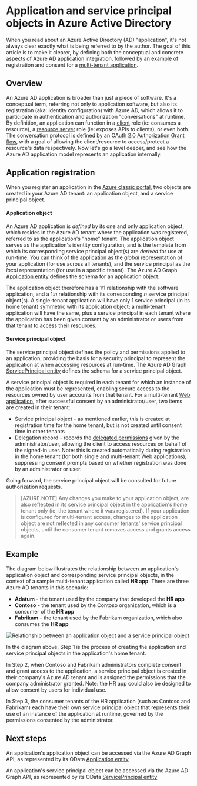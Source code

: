 <properties
pageTitle="Azure Active Directory Application and Service Principal Objects | Microsoft Azure"
description="A discussion of the relationship between application and service principal objects in Azure Active Directory"
documentationCenter="dev-center-name"
authors="bryanla"
manager="mbaldwin"
services="active-directory"
editor=""/>

<tags
ms.service="active-directory"
ms.devlang="na"
ms.topic="article"
ms.tgt_pltfrm="na"
ms.workload="identity"
ms.date="07/14/2016"
ms.author="bryanla;mbaldwin"/>

# Application and service principal objects in Azure Active Directory
When you read about an Azure Active Directory (AD) "application", it's not always clear exactly what is being referred to by the author. The goal of this article is to make it clearer, by defining both the conceptual and concrete aspects of Azure AD application integration, followed by an example of registration and consent for a [multi-tenant application](active-directory-dev-glossary.md#multi-tenant-application).

## Overview
An Azure AD application is broader than just a piece of software. It's a conceptual term, referring not only to application software, but also its registration  (aka: identity configuration) with Azure AD, which allows it to participate in authentication and authorization "conversations" at runtime. By definition, an application can function in a [client](active-directory-dev-glossary.md#client-application) role (ie: consumes a resource), a [resource server](active-directory-dev-glossary.md#resource-server) role (ie: exposes APIs to clients), or even both. The conversation protocol is defined by an [OAuth 2.0 Authorization Grant flow](active-directory-dev-glossary.md#authorization-grant), with a goal of allowing the client/resource to access/protect a resource's data respectively. Now let's go a level deeper, and see how the Azure AD application model represents an application internally. 

## Application registration
When you register an application in the [Azure classic portal](https://manage.windowsazure.com), two objects are created in your Azure AD tenant: an application object, and a service principal object.

#### Application object
An Azure AD application is *defined* by its one and only application object, which resides in the Azure AD tenant where the application was registered, referred to as the application's "home" tenant. The application object serves as the application's identity configuration, and is the template from which its corresponding service principal object(s) are *derived* for use at run-time. You can think of the application as the *global* representation of your application (for use across all tenants), and the service principal as the *local* representation (for use in a specific tenant). The Azure AD Graph [Application entity][AAD-Graph-App-Entity] defines the schema for an application object. 

The application object therefore has a 1:1 relationship with the software application, and a 1:*n* relationship with its corresponding *n* service principal object(s). A single-tenant application will have only 1 service principal (in its home tenant) symmetric with its application object; a multi-tenant application will have the same, plus a service principal in each tenant where the application has been given consent by an administrator or users from that tenant to access their resources. 

#### Service principal object
The service principal object defines the policy and permissions applied to an application, providing the basis for a security principal to represent the application at when accessing resources at run-time. The Azure AD Graph [ServicePrincipal entity][AAD-Graph-Sp-Entity] defines the schema for a service principal object. 

A service principal object is required in each tenant for which an instance of the application must be represented, enabling secure access to the resources owned by user accounts from that tenant. For a multi-tenant [Web application](active-directory-dev-glossary.md#web-client), after successful consent by an administrator/user, two items are created in their tenant:

- Service principal object - as mentioned earlier, this is created at registration time for the home tenant, but is not created until consent time in other tenants
- Delegation record - records the [delegated permissions](active-directory-dev-glossary.md#permissions) given by the administrator/user, allowing the client to access resources on behalf of the signed-in user. Note: this is created automatically during registration in the home tenant (for both single and multi-tenant Web applications), suppressing consent prompts based on whether registration was done by an administrator or user.

Going forward, the service principal object will be consulted for future authorization requests. 

> [AZURE.NOTE] Any changes you make to your application object, are also reflected in its service principal object in the application's home tenant only (ie: the tenant where it was registered). If your application is configured for multi-tenant access, changes to the application object are not reflected in any consumer tenants' service principal objects, until the consumer tenant removes access and grants access again.

## Example
The diagram below illustrates the relationship between an application's application object and corresponding service principal objects, in the context of a sample multi-tenant application called **HR app**. There are three Azure AD tenants in this scenario: 

- **Adatum** - the tenant used by the company that developed the **HR app**
- **Contoso**  - the tenant used by the Contoso organization, which is a consumer of the **HR app**
- **Fabrikam** - the tenant used by the Fabrikam organization, which also consumes the **HR app**

![Relationship between an application object and a service principal object](./media/active-directory-application-objects/application-objects-relationship.png)

In the diagram above, Step 1 is the process of creating the application and service principal objects in the application's home tenant.

In Step 2, when Contoso and Fabrikam administrators complete consent and grant access to the application, a service principal object is created in their company's Azure AD tenant and is assigned the permissions that the company administrator granted. Note: the HR app could also be designed to allow consent by users for individual use.

In Step 3, the consumer tenants of the HR application (such as Contoso and Fabrikam) each have their own service principal object that represents their use of an instance of the application at runtime, governed by the permissions consented by the administrator.

## Next steps
An application's application object can be accessed via the Azure AD Graph API, as represented by its OData [Application entity](https://msdn.microsoft.com/library/azure/ad/graph/api/entity-and-complex-type-reference?branch=master#ApplicationEntity)

An application's service principal object can be accessed via the Azure AD Graph API, as represented by its OData [ServicePrincipal entity](https://msdn.microsoft.com/library/azure/ad/graph/api/entity-and-complex-type-reference?branch=master#ServicePrincipalEntity)



<!--Image references-->

<!--Reference style links -->
[AAD-Graph-App-Entity]: https://msdn.microsoft.com/Library/Azure/Ad/Graph/api/entity-and-complex-type-reference#ApplicationEntity
[AAD-Graph-Sp-Entity]: https://msdn.microsoft.com/Library/Azure/Ad/Graph/api/entity-and-complex-type-reference#serviceprincipalentity
[AZURE-classic-portal]: https://manage.windowsazure.com